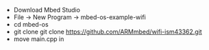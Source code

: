 * Download Mbed Studio
* File -> New Program -> mbed-os-example-wifi
* cd mbed-os
* git clone git clone https://github.com/ARMmbed/wifi-ism43362.git
* move main.cpp in

